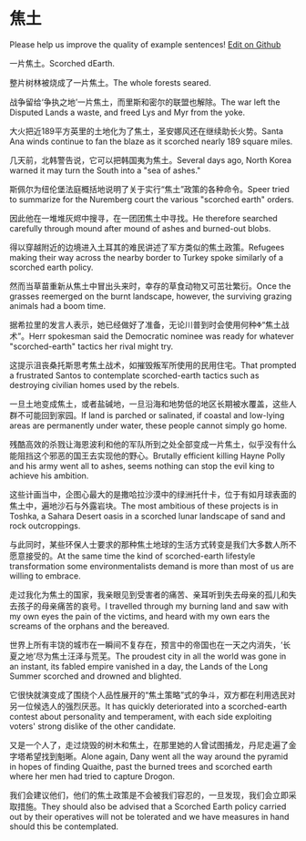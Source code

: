 # 焦土

Please help us improve the quality of example sentences! [Edit on Github](https://github.com/jiyushe/jiyu-example-sentence-source/blob/main/chinese/jiaotu_1.md)

<p><span class="chinese">一片焦土。</span><span class="english">Scorched dEarth.</span></p>

<p><span class="chinese">整片树林被烧成了一片焦土。</span><span class="english">The whole forests seared.</span></p>

<p><span class="chinese">战争留给‘争执之地’一片焦土，而里斯和密尔的联盟也解除。</span><span class="english">The war left the Disputed Lands a waste, and freed Lys and Myr from the yoke.</span></p>

<p><span class="chinese">大火把近189平方英里的土地化为了焦土，圣安娜风还在继续助长火势。</span><span class="english">Santa Ana winds continue to fan the blaze as it scorched nearly 189 square miles.</span></p>

<p><span class="chinese">几天前，北韩警告说，它可以把韩国夷为焦土。</span><span class="english">Several days ago, North Korea warned it may turn the South into a "sea of ashes."</span></p>

<p><span class="chinese">斯佩尔为纽伦堡法庭概括地说明了关于实行“焦土”政策的各种命令。</span><span class="english">Speer tried to summarize for the Nuremberg court the various "scorched earth" orders.</span></p>

<p><span class="chinese">因此他在一堆堆灰烬中搜寻，在一团团焦土中寻找。</span><span class="english">He therefore searched carefully through mound after mound of ashes and burned-out blobs.</span></p>

<p><span class="chinese">得以穿越附近的边境进入土耳其的难民讲述了军方类似的焦土政策。</span><span class="english">Refugees making their way across the nearby border to Turkey spoke similarly of a scorched earth policy.</span></p>

<p><span class="chinese">然而当草苗重新从焦土中冒出头来时，幸存的草食动物又可茁壮繁衍。</span><span class="english">Once the grasses reemerged on the burnt landscape, however, the surviving grazing animals had a boom time.</span></p>

<p><span class="chinese">据希拉里的发言人表示，她已经做好了准备，无论川普到时会使用何种ⷀ“焦土战术”。</span><span class="english">Herr spokesman said the Democratic nominee was ready for whatever "scorched-earth" tactics her rival might try.</span></p>

<p><span class="chinese">这提示沮丧桑托斯思考焦土战术，如摧毁叛军所使用的民用住宅。</span><span class="english">That prompted a frustrated Santos to contemplate scorched-earth tactics such as destroying civilian homes used by the rebels.</span></p>

<p><span class="chinese">一旦土地变成焦土，或者盐碱地，一旦沿海和地势低的地区长期被水覆盖，这些人群不可能回到家园。</span><span class="english">If land is parched or salinated, if coastal and low-lying areas are permanently under water, these people cannot simply go home.</span></p>

<p><span class="chinese">残酷高效的杀戮让海恩波利和他的军队所到之处全部变成一片焦土，似乎没有什么能阻挡这个邪恶的国王去实现他的野心。</span><span class="english">Brutally efficient killing Hayne Polly and his army went all to ashes, seems nothing can stop the evil king to achieve his ambition.</span></p>

<p><span class="chinese">这些计画当中，企图心最大的是撒哈拉沙漠中的绿洲托什卡，位于有如月球表面的焦土中，遍地沙石与外露岩块。</span><span class="english">The most ambitious of these projects is in Toshka, a Sahara Desert oasis in a scorched lunar landscape of sand and rock outcroppings.</span></p>

<p><span class="chinese">与此同时，某些环保人士要求的那种焦土地球的生活方式转变是我们大多数人所不愿意接受的。</span><span class="english">At the same time the kind of scorched-earth lifestyle transformation some environmentalists demand is more than most of us are willing to embrace.</span></p>

<p><span class="chinese">走过我化为焦土的国家，我亲眼见到受害者的痛苦、亲耳听到失去母亲的孤儿和失去孩子的母亲痛苦的哀号。</span><span class="english">I travelled through my burning land and saw with my own eyes the pain of the victims, and heard with my own ears the screams of the orphans and the bereaved.</span></p>

<p><span class="chinese">世界上所有丰饶的城市在一瞬间不复存在，预言中的帝国也在一天之内消失，‘长夏之地’尽为焦土汪泽与荒芜。</span><span class="english">The proudest city in all the world was gone in an instant, its fabled empire vanished in a day, the Lands of the Long Summer scorched and drowned and blighted.</span></p>

<p><span class="chinese">它很快就演变成了围绕个人品性展开的“焦土策略”式的争斗，双方都在利用选民对另一位候选人的强烈厌恶。</span><span class="english">It has quickly deteriorated into a scorched-earth contest about personality and temperament, with each side exploiting voters' strong dislike of the other candidate.</span></p>

<p><span class="chinese">又是一个人了，走过烧毁的树木和焦土，在那里她的人曾试图捕龙，丹尼走遍了金字塔希望找到魁晰。</span><span class="english">Alone again, Dany went all the way around the pyramid in hopes of finding Quaithe, past the burned trees and scorched earth where her men had tried to capture Drogon.</span></p>

<p><span class="chinese">我们会建议他们，他们的焦土政策是不会被我们容忍的，一旦发现，我们会立即采取措施。</span><span class="english">They should also be advised that a Scorched Earth policy carried out by their operatives will not be tolerated and we have measures in hand should this be contemplated.</span></p>

